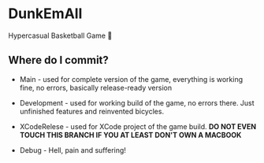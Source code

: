 # DunkEmAll
Hypercasual Basketball Game 🏀

## Where do I commit?

- Main - used for complete version of the game, everything is working fine, no errors, basically release-ready version

- Development - used for working build of the game, no errors there. Just unfinished features and reinvented bicycles.

- XCodeRelese - used for XCode project of the game build. **DO NOT EVEN TOUCH THIS BRANCH IF YOU AT LEAST DON'T OWN A MACBOOK**

- Debug - Hell, pain and suffering!
